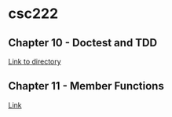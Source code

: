 # csc222

## Chapter 10 - Doctest and TDD
[Link to directory](https://github.com/aless-mendoza/csc222/tree/main/homework/c10_s2)

## Chapter 11 - Member Functions
[Link](https://github.com/aless-mendoza/csc222/tree/main/homework/c11_s1)
